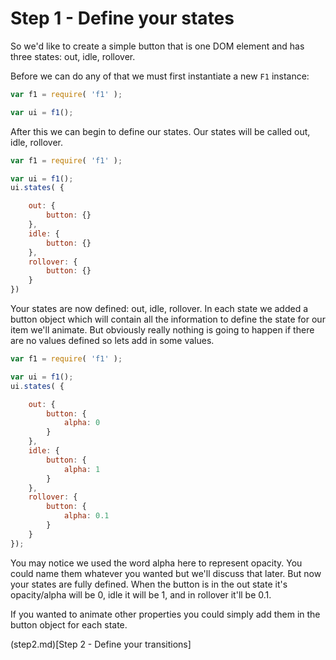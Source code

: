 # Step 1 - Define your states

So we'd like to create a simple button that is one DOM element and has three states: out, idle, rollover.

Before we can do any of that we must first instantiate a new `F1` instance:

```javascript
var f1 = require( 'f1' );

var ui = f1();
```

After this we can begin to define our states. Our states will be called out, idle, rollover.

```javascript
var f1 = require( 'f1' );

var ui = f1();
ui.states( {

    out: { 
        button: {}
    },
    idle: {
        button: {}
    },
    rollover: {
        button: {}
    }
})
```

Your states are now defined: out, idle, rollover. In each state we added a button object which will contain all the information to define the state for our item we'll animate. But obviously really nothing is going to happen if there are no values defined so lets add in some values.

```javascript
var f1 = require( 'f1' );

var ui = f1();
ui.states( {

    out: {
        button: {
            alpha: 0
        }
    },
    idle: {
        button: {
            alpha: 1    
        }
    },
    rollover: {
        button: {
            alpha: 0.1
        }
    }
});
```

You may notice we used the word alpha here to represent opacity. You could name them whatever you wanted but we'll discuss that later. But now your states are fully defined. When the button is in the out state it's opacity/alpha will be 0, idle it will be 1, and in rollover it'll be 0.1.

If you wanted to animate other properties you could simply add them in the button object for each state.

(step2.md)[Step 2 - Define your transitions]
